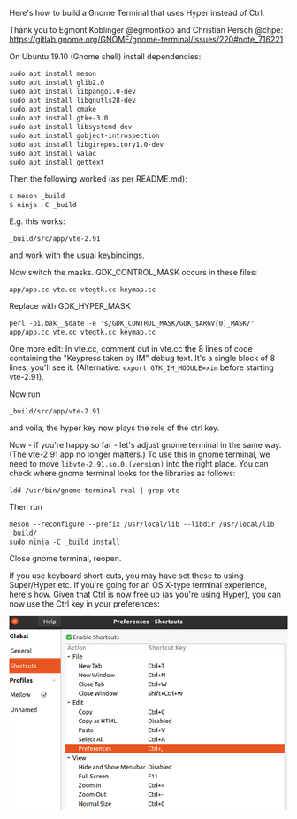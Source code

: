 Here's how to build a Gnome Terminal that uses Hyper instead of Ctrl.

Thank you to Egmont Koblinger @egmontkob and Christian Persch @chpe: 
https://gitlab.gnome.org/GNOME/gnome-terminal/issues/220#note_716221

On Ubuntu 19.10 (Gnome shell) install dependencies:
```
sudo apt install meson
sudo apt install glib2.0
sudo apt install libpango1.0-dev
sudo apt install libgnutls28-dev
sudo apt install cmake
sudo apt install gtk+-3.0
sudo apt install libsystemd-dev
sudo apt install gobject-introspection
sudo apt install libgirepository1.0-dev
sudo apt install valac
sudo apt install gettext
```
Then the following worked (as per README.md):
```
$ meson _build       
$ ninja -C _build   
```
E.g. this works:
```
_build/src/app/vte-2.91
```
and work with the usual keybindings.

Now switch the masks. GDK_CONTROL_MASK occurs in these files:
```
app/app.cc vte.cc vtegtk.cc keymap.cc
```
Replace with GDK_HYPER_MASK
```
perl -pi.bak__$date -e 's/GDK_CONTROL_MASK/GDK_$ARGV[0]_MASK/' app/app.cc vte.cc vtegtk.cc keymap.cc
```
One more edit: In vte.cc, comment out in vte.cc the 8 lines of code containing the "Keypress taken by IM" debug text. It's a single block of 8 lines, you'll see it. (Alternative: `export GTK_IM_MODULE=xim` before starting vte-2.91).

Now run
```
_build/src/app/vte-2.91
```
and voila, the hyper key now plays the role of the ctrl key.

Now - if you're happy so far - let's adjust gnome terminal in the same way. (The vte-2.91 app no longer matters.) To use this in gnome terminal, we need to move `libvte-2.91.so.0.(version)` into the right place. You can check where gnome terminal looks for the libraries as follows:
```
ldd /usr/bin/gnome-terminal.real | grep vte
```
Then run
```
meson --reconfigure --prefix /usr/local/lib --libdir /usr/local/lib _build/
sudo ninja -C _build install
```
Close gnome terminal, reopen.

If you use keyboard short-cuts, you may have set these to using Super/Hyper etc. If you're going for an OS X-type terminal experience, here's how. Given that Ctrl is now free up (as you're using Hyper), you can now use the Ctrl key in your preferences:

![Gnome Terminal Preferences](https://raw.githubusercontent.com/bjohas/Ubuntu-keyboard-map-like-OS-X/master/Building%20a%20Gnome-Hyper-Terminal-Preferences.png)





